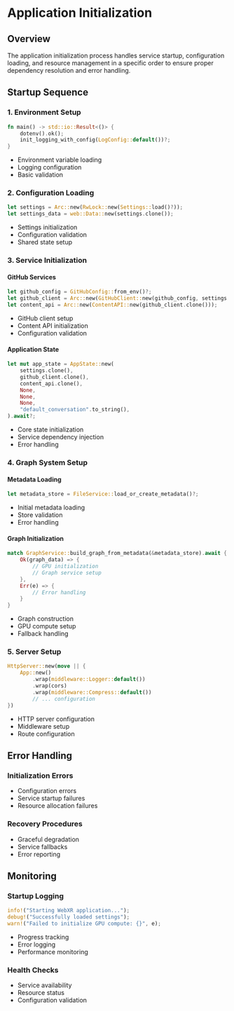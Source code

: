 # Application Initialization

## Overview
The application initialization process handles service startup, configuration loading, and resource management in a specific order to ensure proper dependency resolution and error handling.

## Startup Sequence

### 1. Environment Setup
```rust
fn main() -> std::io::Result<()> {
    dotenv().ok();
    init_logging_with_config(LogConfig::default())?;
}
```
- Environment variable loading
- Logging configuration
- Basic validation

### 2. Configuration Loading
```rust
let settings = Arc::new(RwLock::new(Settings::load()?));
let settings_data = web::Data::new(settings.clone());
```
- Settings initialization
- Configuration validation
- Shared state setup

### 3. Service Initialization

#### GitHub Services
```rust
let github_config = GitHubConfig::from_env()?;
let github_client = Arc::new(GitHubClient::new(github_config, settings.clone()).await?);
let content_api = Arc::new(ContentAPI::new(github_client.clone()));
```
- GitHub client setup
- Content API initialization
- Configuration validation

#### Application State
```rust
let mut app_state = AppState::new(
    settings.clone(),
    github_client.clone(),
    content_api.clone(),
    None,
    None,
    None,
    "default_conversation".to_string(),
).await?;
```
- Core state initialization
- Service dependency injection
- Error handling

### 4. Graph System Setup

#### Metadata Loading
```rust
let metadata_store = FileService::load_or_create_metadata()?;
```
- Initial metadata loading
- Store validation
- Error handling

#### Graph Initialization
```rust
match GraphService::build_graph_from_metadata(&metadata_store).await {
    Ok(graph_data) => {
        // GPU initialization
        // Graph service setup
    },
    Err(e) => {
        // Error handling
    }
}
```
- Graph construction
- GPU compute setup
- Fallback handling

### 5. Server Setup
```rust
HttpServer::new(move || {
    App::new()
        .wrap(middleware::Logger::default())
        .wrap(cors)
        .wrap(middleware::Compress::default())
        // ... configuration
})
```
- HTTP server configuration
- Middleware setup
- Route configuration

## Error Handling

### Initialization Errors
- Configuration errors
- Service startup failures
- Resource allocation failures

### Recovery Procedures
- Graceful degradation
- Service fallbacks
- Error reporting

## Monitoring

### Startup Logging
```rust
info!("Starting WebXR application...");
debug!("Successfully loaded settings");
warn!("Failed to initialize GPU compute: {}", e);
```
- Progress tracking
- Error logging
- Performance monitoring

### Health Checks
- Service availability
- Resource status
- Configuration validation